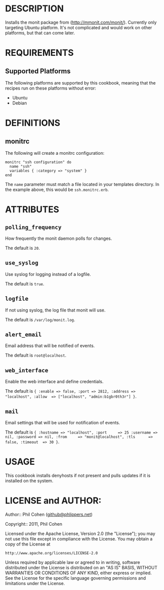 # DESCRIPTION

Installs the monit package from (http://mmonit.com/monit/). Currently only targeting Ubuntu platform. It's not complicated and would work on other platforms, but that can come later.


# REQUIREMENTS

## Supported Platforms

The following platforms are supported by this cookbook, meaning that the recipes run on these platforms without error:

* Ubuntu
* Debian


# DEFINITIONS

## monitrc

The following will create a monitrc configuration:

```
monitrc "ssh configuration" do
  name "ssh"
  variables { :category => "system" }
end
```

The `name` parameter must match a file located in your templates directory. In the example above, this would be `ssh.monitrc.erb`.


# ATTRIBUTES

## `polling_frequency`

How frequently the monit daemon polls for changes.

The default is `20`.

## `use_syslog`

Use syslog for logging instead of a logfile.

The default is `true`.

## `logfile`

If not using syslog, the log file that monit will use.

The default is `/var/log/monit.log`.

## `alert_email`

Email address that will be notified of events.

The default is `root@localhost`.

## `web_interface`

Enable the web interface and define credentials.

The default is ```{
  :enable => false,
  :port => 2812,
  :address => "localhost",
  :allow  => ["localhost", "admin:b1gbr0th3r"]
}```.

## `mail`

Email settings that will be used for notification of events.

The default is ```{
  :hostname => "localhost",
  :port     => 25
  :username => nil,
  :password => nil,
  :from     => "monit@localhost",
  :tls      => false,
  :timeout  => 30
}```.


# USAGE

This cookbook installs denyhosts if not present and pulls updates if it is installed on the system.


# LICENSE and AUTHOR:

Author:: Phil Cohen (<github@phlippers.net>)

Copyright:: 2011, Phil Cohen

Licensed under the Apache License, Version 2.0 (the "License");
you may not use this file except in compliance with the License.
You may obtain a copy of the License at

    http://www.apache.org/licenses/LICENSE-2.0

Unless required by applicable law or agreed to in writing, software
distributed under the License is distributed on an "AS IS" BASIS,
WITHOUT WARRANTIES OR CONDITIONS OF ANY KIND, either express or implied.
See the License for the specific language governing permissions and
limitations under the License.